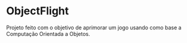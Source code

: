 # ObjectFlight
Projeto feito com o objetivo de aprimorar um jogo usando como base a Computação Orientada a Objetos.
